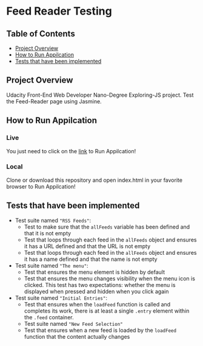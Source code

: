 # Feed Reader Testing

## Table of Contents

* [Project Overview](#project-overview)
* [How to Run Appilcation](#how-to-run_appilcation)
* [Tests that have been implemented](#tests-that-have-been-implemented)

## Project Overview

Udacity Front-End Web Developer Nano-Degree Exploring-JS project. Test the Feed-Reader page using Jasmine.

## How to Run Appilcation

### Live

You just need to click on the [link](https://guschins.github.io/frontend-nanodegree-feedreader/) to Run Appilcation!

### Loсal

Clone or download this repository and open index.html in your favorite browser to Run Appilcation!

## Tests that have been implemented

- Test suite named `"RSS Feeds"`:
  - Test to make sure that the `allFeeds` variable has been defined and that it is not empty
  - Test that loops through each feed in the `allFeeds` object and ensures it has a URL defined and that the URL is not empty
  - Test that loops through each feed in the `allFeeds` object and ensures it has a name defined and that the name is not empty
- Test suite named `"The menu"`:
  - Test that ensures the menu element is hidden by default
  - Test that ensures the menu changes visibility when the menu icon is clicked. This test has two expectations: whether the menu is displayed when pressed and hidden when you click again
- Test suite named `"Initial Entries"`:
  - Test that ensures when the `loadFeed` function is called and completes its work, there is at least a single `.entry` element within the `.feed` container.
  - Test suite named `"New Feed Selection"`
  - Test that ensures when a new feed is loaded by the `loadFeed` function that the content actually changes